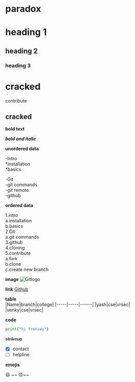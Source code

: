 # paradox

# heading 1

## heading 2

### heading 3


<h1>cracked</h1>
contribute
<h2>cracked</h2>

**bold text**

***bold and italic***

**unordered data**

-Intro     
    *installation    
    *basics    
   
-Git   
    -git commands   
    -git remote    
-github   

**ordered data**

1.intro    
  a.installation  
  b.basics    
2.Git  
   a.git commands   
3.github   
4.cloning     
5.contribute    
   a.fork    
   b.clone    
   c.create new branch
   
   **image**
   ![Gitlogo](https://upload.wikimedia.org/wikipedia/commons/thumb/e/e0/Git-logo.svg/1280px-Git-logo.svg.png)
   
   **link**
   [Github](https://github.com/)
   
   
  **table**    
  |Name|branch|college|
  |-----|-----|------|
  |yash|cse|vrsec|
  |venky|cse|vrsec|
 </tc>
 
 **code**    
 ````python
 print("hi frensey")  
 
 ``````
 
 ~~strikeup~~     
 
 - [x] contact  
 - [ ] helpline  
 
 **emojis**     
 
 :smiley:
~~ :angry:~~
 
 
 
   
  
